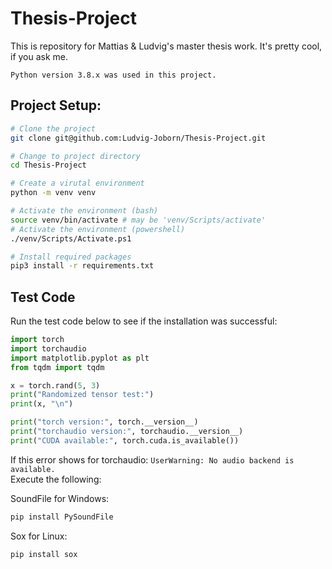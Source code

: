 # Thesis-Project
This is repository for Mattias & Ludvig's master thesis work. It's pretty cool, if you ask me.

```
Python version 3.8.x was used in this project.
```

## Project Setup:

```bash
# Clone the project
git clone git@github.com:Ludvig-Joborn/Thesis-Project.git

# Change to project directory
cd Thesis-Project

# Create a virutal environment
python -m venv venv

# Activate the environment (bash)
source venv/bin/activate # may be 'venv/Scripts/activate'
# Activate the environment (powershell)
./venv/Scripts/Activate.ps1

# Install required packages
pip3 install -r requirements.txt
```
## Test Code
Run the test code below to see if the installation was successful:
```Python
import torch
import torchaudio
import matplotlib.pyplot as plt
from tqdm import tqdm

x = torch.rand(5, 3)
print("Randomized tensor test:")
print(x, "\n")

print("torch version:", torch.__version__)
print("torchaudio version:", torchaudio.__version__)
print("CUDA available:", torch.cuda.is_available())
```

If this error shows for torchaudio: 
`UserWarning: No audio backend is available.` \
Execute the following:

SoundFile for Windows:
```bash
pip install PySoundFile
```
Sox for Linux:
```bash
pip install sox
```
